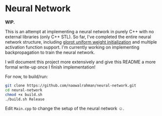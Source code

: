 # Neural Network

**WIP.**

This is an attempt at implementing a neural network in purely C++ with no external libraries (only C++ STL). So far, I've completed the entire neural network structure, including [glorot uniform weight initialization](https://www.tensorflow.org/api_docs/python/tf/keras/initializers/GlorotUniform) and multiple activation function support. I'm currently working on implementing backpropagation to train the neural network.

I will document this project more extensively and give this README a more formal write-up once I finish implementation!

For now, to build/run:

```bash
git clone https://github.com/naowalrahman/neural-network.git
cd neural-network
chmod +x build.sh
./build.sh Release
```

Edit `Main.cpp` to change the setup of the neural network :relaxed:.

